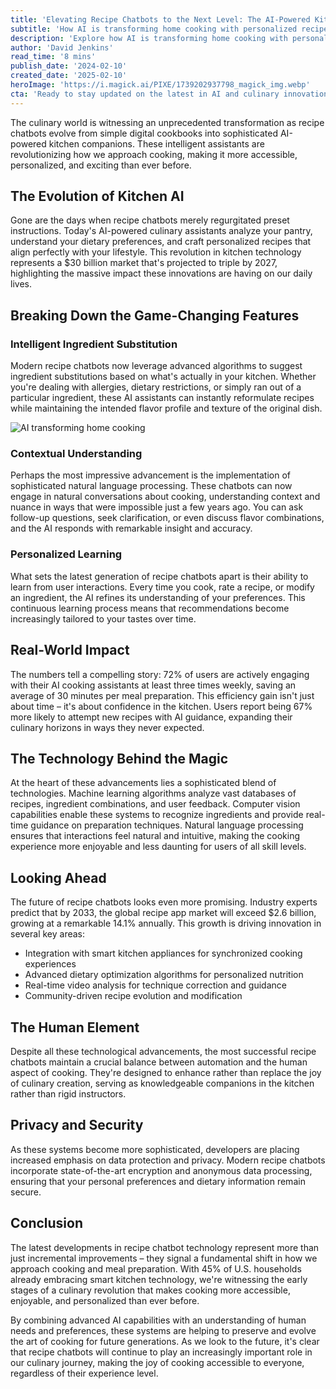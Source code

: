 ```yaml
---
title: 'Elevating Recipe Chatbots to the Next Level: The AI-Powered Kitchen Revolution of 2024'
subtitle: 'How AI is transforming home cooking with personalized recipe assistance'
description: 'Explore how AI is transforming home cooking with personalized recipe assistance, intelligent ingredient substitution, and contextual understanding. Discover how this $30 billion market is projected to triple by 2027, revolutionizing the culinary world.'
author: 'David Jenkins'
read_time: '8 mins'
publish_date: '2024-02-10'
created_date: '2025-02-10'
heroImage: 'https://i.magick.ai/PIXE/1739202937798_magick_img.webp'
cta: 'Ready to stay updated on the latest in AI and culinary innovation? Follow us on LinkedIn for exclusive insights into the future of kitchen technology and be part of the conversation shaping tomorrow's cooking experience!'
---
```


The culinary world is witnessing an unprecedented transformation as recipe chatbots evolve from simple digital cookbooks into sophisticated AI-powered kitchen companions. These intelligent assistants are revolutionizing how we approach cooking, making it more accessible, personalized, and exciting than ever before.

## The Evolution of Kitchen AI

Gone are the days when recipe chatbots merely regurgitated preset instructions. Today's AI-powered culinary assistants analyze your pantry, understand your dietary preferences, and craft personalized recipes that align perfectly with your lifestyle. This revolution in kitchen technology represents a $30 billion market that's projected to triple by 2027, highlighting the massive impact these innovations are having on our daily lives.

## Breaking Down the Game-Changing Features

### Intelligent Ingredient Substitution
Modern recipe chatbots now leverage advanced algorithms to suggest ingredient substitutions based on what's actually in your kitchen. Whether you're dealing with allergies, dietary restrictions, or simply ran out of a particular ingredient, these AI assistants can instantly reformulate recipes while maintaining the intended flavor profile and texture of the original dish.

![AI transforming home cooking](https://i.magick.ai/PIXE/1739202937802_magick_img.webp)

### Contextual Understanding
Perhaps the most impressive advancement is the implementation of sophisticated natural language processing. These chatbots can now engage in natural conversations about cooking, understanding context and nuance in ways that were impossible just a few years ago. You can ask follow-up questions, seek clarification, or even discuss flavor combinations, and the AI responds with remarkable insight and accuracy.

### Personalized Learning
What sets the latest generation of recipe chatbots apart is their ability to learn from user interactions. Every time you cook, rate a recipe, or modify an ingredient, the AI refines its understanding of your preferences. This continuous learning process means that recommendations become increasingly tailored to your tastes over time.

## Real-World Impact

The numbers tell a compelling story: 72% of users are actively engaging with their AI cooking assistants at least three times weekly, saving an average of 30 minutes per meal preparation. This efficiency gain isn't just about time – it's about confidence in the kitchen. Users report being 67% more likely to attempt new recipes with AI guidance, expanding their culinary horizons in ways they never expected.

## The Technology Behind the Magic

At the heart of these advancements lies a sophisticated blend of technologies. Machine learning algorithms analyze vast databases of recipes, ingredient combinations, and user feedback. Computer vision capabilities enable these systems to recognize ingredients and provide real-time guidance on preparation techniques. Natural language processing ensures that interactions feel natural and intuitive, making the cooking experience more enjoyable and less daunting for users of all skill levels.

## Looking Ahead

The future of recipe chatbots looks even more promising. Industry experts predict that by 2033, the global recipe app market will exceed $2.6 billion, growing at a remarkable 14.1% annually. This growth is driving innovation in several key areas:

- Integration with smart kitchen appliances for synchronized cooking experiences
- Advanced dietary optimization algorithms for personalized nutrition
- Real-time video analysis for technique correction and guidance
- Community-driven recipe evolution and modification

## The Human Element

Despite all these technological advancements, the most successful recipe chatbots maintain a crucial balance between automation and the human aspect of cooking. They're designed to enhance rather than replace the joy of culinary creation, serving as knowledgeable companions in the kitchen rather than rigid instructors.

## Privacy and Security

As these systems become more sophisticated, developers are placing increased emphasis on data protection and privacy. Modern recipe chatbots incorporate state-of-the-art encryption and anonymous data processing, ensuring that your personal preferences and dietary information remain secure.

## Conclusion

The latest developments in recipe chatbot technology represent more than just incremental improvements – they signal a fundamental shift in how we approach cooking and meal preparation. With 45% of U.S. households already embracing smart kitchen technology, we're witnessing the early stages of a culinary revolution that makes cooking more accessible, enjoyable, and personalized than ever before.

By combining advanced AI capabilities with an understanding of human needs and preferences, these systems are helping to preserve and evolve the art of cooking for future generations. As we look to the future, it's clear that recipe chatbots will continue to play an increasingly important role in our culinary journey, making the joy of cooking accessible to everyone, regardless of their experience level.
